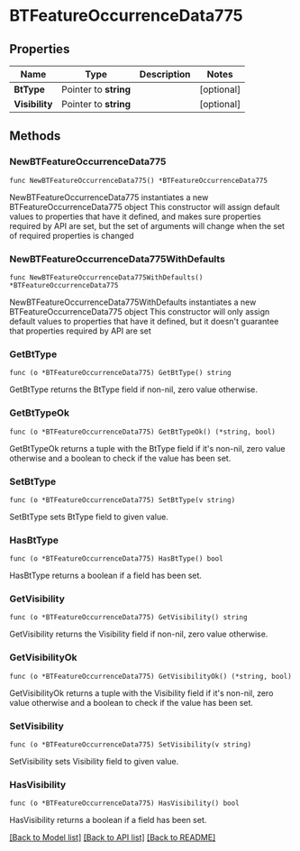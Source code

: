 # BTFeatureOccurrenceData775

## Properties

Name | Type | Description | Notes
------------ | ------------- | ------------- | -------------
**BtType** | Pointer to **string** |  | [optional] 
**Visibility** | Pointer to **string** |  | [optional] 

## Methods

### NewBTFeatureOccurrenceData775

`func NewBTFeatureOccurrenceData775() *BTFeatureOccurrenceData775`

NewBTFeatureOccurrenceData775 instantiates a new BTFeatureOccurrenceData775 object
This constructor will assign default values to properties that have it defined,
and makes sure properties required by API are set, but the set of arguments
will change when the set of required properties is changed

### NewBTFeatureOccurrenceData775WithDefaults

`func NewBTFeatureOccurrenceData775WithDefaults() *BTFeatureOccurrenceData775`

NewBTFeatureOccurrenceData775WithDefaults instantiates a new BTFeatureOccurrenceData775 object
This constructor will only assign default values to properties that have it defined,
but it doesn't guarantee that properties required by API are set

### GetBtType

`func (o *BTFeatureOccurrenceData775) GetBtType() string`

GetBtType returns the BtType field if non-nil, zero value otherwise.

### GetBtTypeOk

`func (o *BTFeatureOccurrenceData775) GetBtTypeOk() (*string, bool)`

GetBtTypeOk returns a tuple with the BtType field if it's non-nil, zero value otherwise
and a boolean to check if the value has been set.

### SetBtType

`func (o *BTFeatureOccurrenceData775) SetBtType(v string)`

SetBtType sets BtType field to given value.

### HasBtType

`func (o *BTFeatureOccurrenceData775) HasBtType() bool`

HasBtType returns a boolean if a field has been set.

### GetVisibility

`func (o *BTFeatureOccurrenceData775) GetVisibility() string`

GetVisibility returns the Visibility field if non-nil, zero value otherwise.

### GetVisibilityOk

`func (o *BTFeatureOccurrenceData775) GetVisibilityOk() (*string, bool)`

GetVisibilityOk returns a tuple with the Visibility field if it's non-nil, zero value otherwise
and a boolean to check if the value has been set.

### SetVisibility

`func (o *BTFeatureOccurrenceData775) SetVisibility(v string)`

SetVisibility sets Visibility field to given value.

### HasVisibility

`func (o *BTFeatureOccurrenceData775) HasVisibility() bool`

HasVisibility returns a boolean if a field has been set.


[[Back to Model list]](../README.md#documentation-for-models) [[Back to API list]](../README.md#documentation-for-api-endpoints) [[Back to README]](../README.md)


